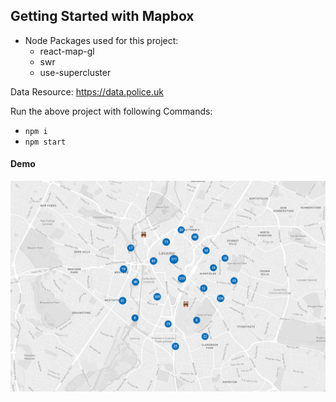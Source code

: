 ## Getting Started with Mapbox

- Node Packages used for this project:
    - react-map-gl
    - swr
    - use-supercluster

Data Resource: https://data.police.uk

Run the above project with following Commands:

- `npm i`
- `npm start`


#### Demo

<img src="demo.png" alt="demo" />

